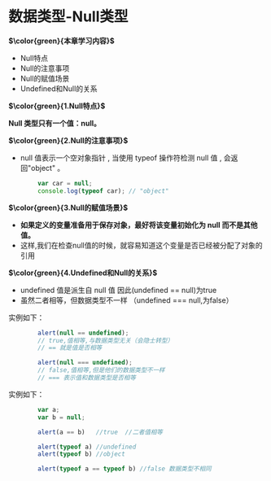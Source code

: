 # 数据类型-Null类型

**$\color{green}{本章学习内容}$**

- Null特点
- Null的注意事项
- Null的赋值场景
- Undefined和Null的关系

**$\color{green}{1.Null特点}$**

**Null 类型只有⼀个值：null。**

**$\color{green}{2.Null的注意事项}$**

- null 值表示一个空对象指针 , 当使用 typeof 操作符检测 null 值 , 会返回"object" 。

```javascript
        var car = null;
        console.log(typeof car); // "object"
```

**$\color{green}{3.Null的赋值场景}$**

- **如果定义的变量准备用于保存对象，最好将该变量初始化为 null 而不是其他值。**
- 这样,我们在检查null值的时候，就容易知道这个变量是否已经被分配了对象的引⽤

**$\color{green}{4.Undefined和Null的关系}$**

- undefined 值是派生自 null 值
  因此(undefined == null)为true
- 虽然二者相等，但数据类型不一样
  （undefined === null,为false）

实例如下：

```javascript
        alert(null == undefined);  
        // true,值相等,与数据类型无关（会隐士转型）
        // == 就是值是否相等

        alert(null === undefined);
        // false,值相等,但是他们的数据类型不一样
        // === 表⽰值和数据类型是否相等
```

实例如下：

```javascript
        var a;
        var b = null;

        alert(a == b)   //true  //二者值相等

        alert(typeof a) //undefined
        alert(typeof b) //object

        alert(typeof a == typeof b) //false 数据类型不相同
```
